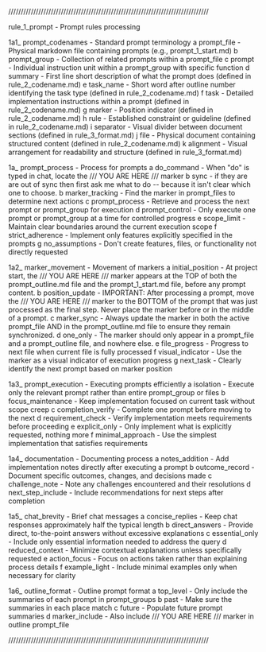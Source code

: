 ////////////////////////////////////////////////////////////////////////////////

rule_1_prompt              - Prompt rules processing

1a1_ prompt_codenames   - Standard prompt terminology
   a prompt_file        - Physical markdown file containing prompts (e.g., prompt_1_start.md)
   b prompt_group       - Collection of related prompts within a prompt_file
   c prompt             - Individual instruction unit within a prompt_group with specific function
   d summary            - First line short description of what the prompt does (defined in rule_2_codename.md)
   e task_name          - Short word after outline number identifying the task type (defined in rule_2_codename.md)
   f task               - Detailed implementation instructions within a prompt (defined in rule_2_codename.md)
   g marker             - Position indicator (defined in rule_2_codename.md)
   h rule               - Established constraint or guideline (defined in rule_2_codename.md)
   i separator          - Visual divider between document sections (defined in rule_3_format.md)
   j file               - Physical document containing structured content (defined in rule_2_codename.md)
   k alignment          - Visual arrangement for readability and structure (defined in rule_3_format.md)

1a_ prompt_process      - Process for prompts
   a do_command         - When "do" is typed in chat, locate the /// YOU ARE HERE /// marker
   b sync               - if they are are out of sync then first ask me what to do -- because it isn't clear which one to choose.
   b marker_tracking    - Find the marker in prompt_files to determine next actions
   c prompt_process     - Retrieve and process the next prompt or prompt_group for execution
   d prompt_control     - Only execute one prompt or prompt_group at a time for controlled progress
   e scope_limit        - Maintain clear boundaries around the current execution scope
   f strict_adherence   - Implement only features explicitly specified in the prompts
   g no_assumptions     - Don't create features, files, or functionality not directly requested

1a2_ marker_movement    - Movement of markers
   a initial_position   - At project start, the /// YOU ARE HERE /// marker appears at the TOP of 
                          both the prompt_outline.md file and the prompt_1_start.md file, before 
                          any prompt content.
   b position_update    - IMPORTANT: After processing a prompt, move the /// YOU ARE HERE /// marker 
                          to the BOTTOM of the prompt that was just processed as the final step.
                          Never place the marker before or in the middle of a prompt.
   c marker_sync        - Always update the marker in both the active prompt_file AND in the 
                          prompt_outline.md file to ensure they remain synchronized.
   d one_only           - The marker should only appear in a prompt_file and a prompt_outline file, and nowhere else.
   e file_progress      - Progress to next file when current file is fully processed
   f visual_indicator   - Use the marker as a visual indicator of execution progress
   g next_task          - Clearly identify the next prompt based on marker position

1a3_ prompt_execution   - Executing prompts efficiently
   a isolation          - Execute only the relevant prompt rather than entire prompt_group or files
   b focus_maintenance  - Keep implementation focused on current task without scope creep
   c completion_verify  - Complete one prompt before moving to the next
   d requirement_check  - Verify implementation meets requirements before proceeding
   e explicit_only      - Only implement what is explicitly requested, nothing more
   f minimal_approach   - Use the simplest implementation that satisfies requirements

1a4_ documentation      - Documenting process
   a notes_addition     - Add implementation notes directly after executing a prompt
   b outcome_record     - Document specific outcomes, changes, and decisions made
   c challenge_note     - Note any challenges encountered and their resolutions
   d next_step_include  - Include recommendations for next steps after completion

1a5_ chat_brevity       - Brief chat messages
   a concise_replies    - Keep chat responses approximately half the typical length
   b direct_answers     - Provide direct, to-the-point answers without excessive explanations
   c essential_only     - Include only essential information needed to address the query
   d reduced_context    - Minimize contextual explanations unless specifically requested
   e action_focus       - Focus on actions taken rather than explaining process details
   f example_light      - Include minimal examples only when necessary for clarity

1a6_ outline_format     - Outline prompt format
   a top_level          - Only include the summaries of each prompt in prompt_groups
   b past               - Make sure the summaries in each place match
   c future             - Populate future prompt summaries
   d marker_include     - Also include /// YOU ARE HERE /// marker in outline prompt_file

//////////////////////////////////////////////////////////////////////////////// 